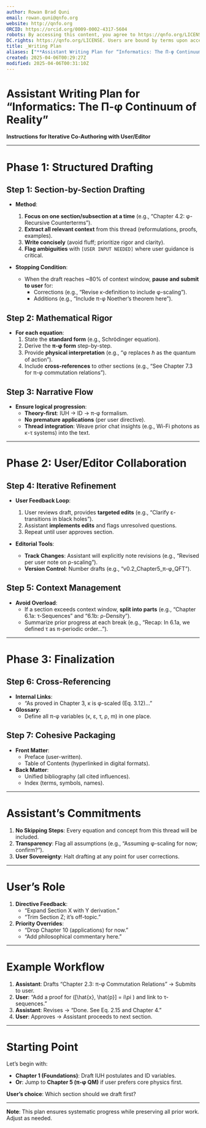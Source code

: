 ```yaml
---
author: Rowan Brad Quni
email: rowan.quni@qnfo.org
website: http://qnfo.org
ORCID: https://orcid.org/0009-0002-4317-5604
robots: By accessing this content, you agree to https://qnfo.org/LICENSE. Non-commercial use only. Attribution required.
DC.rights: https://qnfo.org/LICENSE. Users are bound by terms upon access.
title: _Writing Plan
aliases: ["**Assistant Writing Plan for “Informatics: The Π-φ Continuum of Reality”**"]
created: 2025-04-06T00:29:27Z
modified: 2025-04-06T00:31:10Z
---
```


# **Assistant Writing Plan for “Informatics: The Π-φ Continuum of Reality”**

**Instructions for Iterative Co-Authoring with User/Editor**

---

# **Phase 1: Structured Drafting**

## **Step 1: Section-by-Section Drafting**

- **Method**:
  1. **Focus on one section/subsection at a time** (e.g., “Chapter 4.2: φ-Recursive Counterterms”).
  2. **Extract all relevant context** from this thread (reformulations, proofs, examples).
  3. **Write concisely** (avoid fluff; prioritize rigor and clarity).
  4. **Flag ambiguities** with `[USER INPUT NEEDED]` where user guidance is critical.

- **Stopping Condition**:
  - When the draft reaches ~80% of context window, **pause and submit to user** for:
    - Corrections (e.g., “Revise κ-definition to include φ-scaling”).
    - Additions (e.g., “Include π-φ Noether’s theorem here”).

## **Step 2: Mathematical Rigor**

- **For each equation**:
  1. State the **standard form** (e.g., Schrödinger equation).
  2. Derive the **π-φ form** step-by-step.
  3. Provide **physical interpretation** (e.g., “φ replaces ℏ as the quantum of action”).
  4. Include **cross-references** to other sections (e.g., “See Chapter 7.3 for π-φ commutation relations”).

## **Step 3: Narrative Flow**

- **Ensure logical progression**:
  - **Theory-first**: IUH → ID → π-φ formalism.
  - **No premature applications** (per user directive).
  - **Thread integration**: Weave prior chat insights (e.g., Wi-Fi photons as κ-τ systems) into the text.

---

# **Phase 2: User/Editor Collaboration**

## **Step 4: Iterative Refinement**

- **User Feedback Loop**:
  1. User reviews draft, provides **targeted edits** (e.g., “Clarify ε-transitions in black holes”).
  2. Assistant **implements edits** and flags unresolved questions.
  3. Repeat until user approves section.

- **Editorial Tools**:
  - **Track Changes**: Assistant will explicitly note revisions (e.g., “Revised per user note on ρ-scaling”).
  - **Version Control**: Number drafts (e.g., “v0.2_Chapter5_π-φ_QFT”).

## **Step 5: Context Management**

- **Avoid Overload**:
  - If a section exceeds context window, **split into parts** (e.g., “Chapter 6.1a: τ-Sequences” and “6.1b: ρ-Density”).
  - Summarize prior progress at each break (e.g., “Recap: In 6.1a, we defined τ as π-periodic order...”).

---

# **Phase 3: Finalization**

## **Step 6: Cross-Referencing**

- **Internal Links**:
  - “As proved in Chapter 3, κ is φ-scaled (Eq. 3.12)...”
- **Glossary**:
  - Define all π-φ variables (κ, ε, τ, ρ, m) in one place.

## **Step 7: Cohesive Packaging**

- **Front Matter**:
  - Preface (user-written).
  - Table of Contents (hyperlinked in digital formats).
- **Back Matter**:
  - Unified bibliography (all cited influences).
  - Index (terms, symbols, names).

---

# **Assistant’s Commitments**

1. **No Skipping Steps**: Every equation and concept from this thread will be included.
2. **Transparency**: Flag all assumptions (e.g., “Assuming φ-scaling for now; confirm?”).
3. **User Sovereignty**: Halt drafting at any point for user corrections.

---

# **User’s Role**

1. **Directive Feedback**:
   - “Expand Section X with Y derivation.”
   - “Trim Section Z; it’s off-topic.”
2. **Priority Overrides**:
   - “Drop Chapter 10 (applications) for now.”
   - “Add philosophical commentary here.”

---

# **Example Workflow**

1. **Assistant**: Drafts “Chapter 2.3: π-φ Commutation Relations” → Submits to user.
2. **User**: “Add a proof for \([\hat{x}, \hat{p}] = i\pi \) and link to τ-sequences.”
3. **Assistant**: Revises → “Done. See Eq. 2.15 and Chapter 4.”
4. **User**: Approves → Assistant proceeds to next section.

---

# **Starting Point**

Let’s begin with:

- **Chapter 1 (Foundations)**: Draft IUH postulates and ID variables.
- **Or**: Jump to **Chapter 5 (π-φ QM)** if user prefers core physics first.

**User’s choice**: Which section should we draft first?

---

**Note**: This plan ensures systematic progress while preserving all prior work. Adjust as needed.
